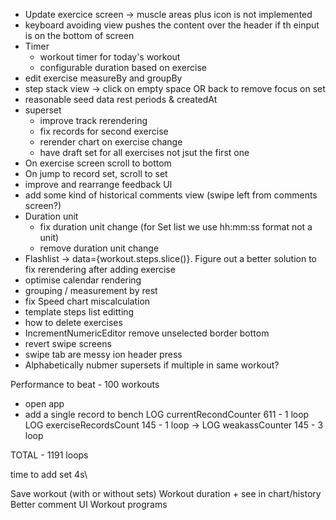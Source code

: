 - Update exercice screen -> muscle areas plus icon is not implemented
- keyboard avoiding view pushes the content over the header if th einput is on the bottom of screen
- Timer
  - workout timer for today's workout
  - configurable duration based on exercise
- edit exercise measureBy and groupBy
- step stack view -> click on empty space OR back to remove focus on set
- reasonable seed data rest periods & createdAt
- superset
  - improve track rerendering
  - fix records for second exercise
  - rerender chart on exercise change
  - have draft set for all exercises not jsut the first one
- On exercise screen scroll to bottom
- On jump to record set, scroll to set
- improve and rearrange feedback UI
- add some kind of historical comments view (swipe left from comments screen?)
- Duration unit 
  - fix duration unit change (for Set list we use hh:mm:ss format not a unit)
  - remove duration unit change
- Flashlist -> data={workout.steps.slice()}. Figure out a better solution to fix rerendering after adding exercise
- optimise calendar rendering
- grouping / measurement by rest
- fix Speed chart miscalculation
- template steps list editting
- how to delete exercises
- IncrementNumericEditor remove unselected border bottom
- revert swipe screens
- swipe tab are messy ion header press 
- Alphabetically nubmer supersets if multiple in same workout?

Performance to beat -
100 workouts

- open app
- add a single record to bench
  LOG currentRecondCounter 611 - 1 loop
  LOG exerciseRecordsCount 145 - 1 loop
  -> LOG weakassCounter 145 - 3 loop

TOTAL - 1191 loops

time to add set 4s\

Save workout (with or without sets)
Workout duration + see in chart/history
Better comment UI
Workout programs
